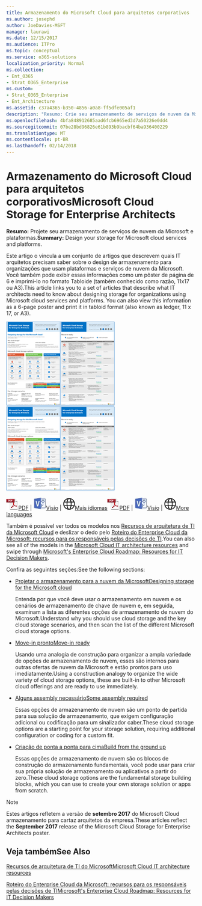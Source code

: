 ```yaml
---
title: Armazenamento do Microsoft Cloud para arquitetos corporativos
ms.author: josephd
author: JoeDavies-MSFT
manager: laurawi
ms.date: 12/15/2017
ms.audience: ITPro
ms.topic: conceptual
ms.service: o365-solutions
localization_priority: Normal
ms.collection:
- Ent_O365
- Strat_O365_Enterprise
ms.custom:
- Strat_O365_Enterprise
- Ent_Architecture
ms.assetid: c37a4365-b350-4856-a0a8-ff5dfe005af1
description: "Resumo: Crie seu armazenamento de serviços de nuvem da Microsoft e plataformas."
ms.openlocfilehash: 4bfa848912685aad6fcb6965ed3d7a50226e0dd4
ms.sourcegitcommit: 07be28bd96826e61b893b9bacbf64ba936400229
ms.translationtype: MT
ms.contentlocale: pt-BR
ms.lasthandoff: 02/14/2018
---
```

# <a name="microsoft-cloud-storage-for-enterprise-architects"></a><span data-ttu-id="48395-103">Armazenamento do Microsoft Cloud para arquitetos corporativos</span><span class="sxs-lookup"><span data-stu-id="48395-103">Microsoft Cloud Storage for Enterprise Architects</span></span>

 <span data-ttu-id="48395-104">**Resumo:** Projete seu armazenamento de serviços de nuvem da Microsoft e plataformas.</span><span class="sxs-lookup"><span data-stu-id="48395-104">**Summary:** Design your storage for Microsoft cloud services and platforms.</span></span>
  
<span data-ttu-id="48395-p101">Este artigo o vincula a um conjunto de artigos que descrevem quais IT arquitetos precisam saber sobre o design de armazenamento para organizações que usam plataformas e serviços de nuvem da Microsoft. Você também pode exibir essas informações como um pôster de página de 6 e imprimi-lo no formato Tabloide (também conhecido como razão, 11x17 ou A3).</span><span class="sxs-lookup"><span data-stu-id="48395-p101">This article links you to a set of articles that describe what IT architects need to know about designing storage for organizations using Microsoft cloud services and platforms. You can also view this information as a 6-page poster and print it in tabloid format (also known as ledger, 11 x 17, or A3).</span></span>
  
<span data-ttu-id="48395-107">[![Imagem de Thumb para o modelo de armazenamento em nuvem Microsoft](images/0d4e2eb9-1109-4b3b-bf9e-2f3eff2e2cc4.png)  
](https://www.microsoft.com/download/details.aspx?id=49552)</span><span class="sxs-lookup"><span data-stu-id="48395-107">[![Thumb image for Microsoft cloud storage model](images/0d4e2eb9-1109-4b3b-bf9e-2f3eff2e2cc4.png)  
](https://www.microsoft.com/download/details.aspx?id=49552)</span></span>
  
<span data-ttu-id="48395-108">![Arquivo PDF](images/ITPro_Other_PDFicon.png)[PDF](https://go.microsoft.com/fwlink/p/?linkid=842079) | ![Arquivo do Visio](images/ITPro_Other_VisioIcon.jpg)[Visio](https://go.microsoft.com/fwlink/p/?linkid=842080) | ![Ver uma página com as versões em outros idiomas](images/e16c992d-b0f8-48ae-bf44-db7a9fcaab9e.png)[Mais idiomas](https://www.microsoft.com/download/details.aspx?id=49552)</span><span class="sxs-lookup"><span data-stu-id="48395-108">![PDF file](images/ITPro_Other_PDFicon.png)[PDF](https://go.microsoft.com/fwlink/p/?linkid=842079) | ![Visio file](images/ITPro_Other_VisioIcon.jpg)[Visio](https://go.microsoft.com/fwlink/p/?linkid=842080) | ![See a page with versions in additional languages](images/e16c992d-b0f8-48ae-bf44-db7a9fcaab9e.png)[More languages](https://www.microsoft.com/download/details.aspx?id=49552)</span></span>
  
<span data-ttu-id="48395-109">Também é possível ver todos os modelos nos [Recursos de arquitetura de TI da Microsoft Cloud](microsoft-cloud-it-architecture-resources.md) e deslizar o dedo pelo [Roteiro do Enterprise Cloud da Microsoft: recursos para os responsáveis pelas decisões de TI](https://aka.ms/cloudarchitecture).</span><span class="sxs-lookup"><span data-stu-id="48395-109">You can also see all of the models in the [Microsoft Cloud IT architecture resources](microsoft-cloud-it-architecture-resources.md) and swipe through [Microsoft's Enterprise Cloud Roadmap: Resources for IT Decision Makers](https://aka.ms/cloudarchitecture).</span></span>
  
<span data-ttu-id="48395-110">Confira as seguintes seções:</span><span class="sxs-lookup"><span data-stu-id="48395-110">See the following sections:</span></span>
  
- [<span data-ttu-id="48395-111">Projetar o armazenamento para a nuvem da Microsoft</span><span class="sxs-lookup"><span data-stu-id="48395-111">Designing storage for the Microsoft cloud</span></span>](designing-storage-for-the-microsoft-cloud.md)
    
    <span data-ttu-id="48395-112">Entenda por que você deve usar o armazenamento em nuvem e os cenários de armazenamento de chave de nuvem e, em seguida, examinam a lista as diferentes opções de armazenamento de nuvem do Microsoft.</span><span class="sxs-lookup"><span data-stu-id="48395-112">Understand why you should use cloud storage and the key cloud storage scenarios, and then scan the list of the different Microsoft cloud storage options.</span></span>
    
- [<span data-ttu-id="48395-113">Move-in pronto</span><span class="sxs-lookup"><span data-stu-id="48395-113">Move-in ready</span></span>](move-in-ready.md)
    
    <span data-ttu-id="48395-114">Usando uma analogia de construção para organizar a ampla variedade de opções de armazenamento de nuvem, esses são internos para outras ofertas de nuvem da Microsoft e estão prontos para uso imediatamente.</span><span class="sxs-lookup"><span data-stu-id="48395-114">Using a construction analogy to organize the wide variety of cloud storage options, these are built-in to other Microsoft cloud offerings and are ready to use immediately.</span></span>
    
- [<span data-ttu-id="48395-115">Alguns assembly necessário</span><span class="sxs-lookup"><span data-stu-id="48395-115">Some assembly required</span></span>](some-assembly-required.md)
    
    <span data-ttu-id="48395-116">Essas opções de armazenamento de nuvem são um ponto de partida para sua solução de armazenamento, que exigem configuração adicional ou codificação para um sinalizador caber.</span><span class="sxs-lookup"><span data-stu-id="48395-116">These cloud storage options are a starting point for your storage solution, requiring additional configuration or coding for a custom fit.</span></span>
    
- [<span data-ttu-id="48395-117">Criação de ponta a ponta para cima</span><span class="sxs-lookup"><span data-stu-id="48395-117">Build from the ground up</span></span>](build-from-the-ground-up.md)
    
    <span data-ttu-id="48395-118">Essas opções de armazenamento de nuvem são os blocos de construção do armazenamento fundamentais, você pode usar para criar sua própria solução de armazenamento ou aplicativos a partir do zero.</span><span class="sxs-lookup"><span data-stu-id="48395-118">These cloud storage options are the fundamental storage building blocks, which you can use to create your own storage solution or apps from scratch.</span></span>
    
> [!NOTE]
> <span data-ttu-id="48395-119">Estes artigos refletem a versão de **setembro 2017** do Microsoft Cloud armazenamento para cartaz arquitetos da empresa.</span><span class="sxs-lookup"><span data-stu-id="48395-119">These articles reflect the **September 2017** release of the Microsoft Cloud Storage for Enterprise Architects poster.</span></span>
  
## <a name="see-also"></a><span data-ttu-id="48395-120">Veja também</span><span class="sxs-lookup"><span data-stu-id="48395-120">See Also</span></span>

[<span data-ttu-id="48395-121">Recursos de arquitetura de TI do Microsoft</span><span class="sxs-lookup"><span data-stu-id="48395-121">Microsoft Cloud IT architecture resources</span></span>](microsoft-cloud-it-architecture-resources.md)

[<span data-ttu-id="48395-122">Roteiro do Enterprise Cloud da Microsoft: recursos para os responsáveis pelas decisões de TI</span><span class="sxs-lookup"><span data-stu-id="48395-122">Microsoft's Enterprise Cloud Roadmap: Resources for IT Decision Makers</span></span>](https://sway.com/FJ2xsyWtkJc2taRD)



